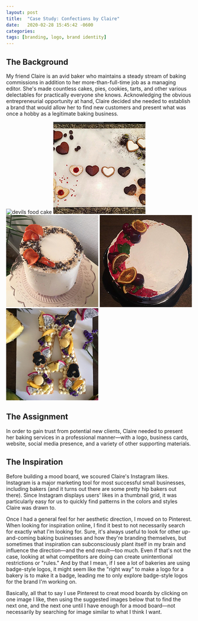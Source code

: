 ```yaml
---
layout: post
title:  "Case Study: Confections by Claire"
date:   2020-02-28 15:45:42 -0600
categories: 
tags: [branding, logo, brand identity]
---
```


## The Background

My friend Claire is an avid baker who maintains a steady stream of baking commissions in addition to her more-than-full-time job as a managing editor. She's made countless cakes, pies, cookies, tarts, and other various delectables for practically everyone she knows. Acknowledging the obvious entrepreneurial opportunity at hand, Claire decided she needed to establish a brand that would allow her to find new customers and present what was once a hobby as a legitimate baking business.

![devils food cake](http://magsholes.github.io/Testing/images/claire-instagram3.jpg)
![Valentine's Day cookies](images/claire-instagram2.jpg)
![spiced pound cake](images/claire-instagram5.jpg)
![orange, ginger, goat cheese, cherry cake](images/claire-instagram1.jpg)
![Alice and Olivia-inspired letter cookie](images/claire-instagram4.jpg)

## The Assignment

In order to gain trust from potential new clients, Claire needed to present her baking services in a professional manner—with a logo, business cards, website, social media presence, and a variety of other supporting materials. 

## The Inspiration

Before building a mood board, we scoured Claire's Instagram likes. Instagram is a major marketing tool for most successful small businesses, including bakers (and it turns out there are some pretty hip bakers out there). Since Instagram displays users' likes in a thumbnail grid, it was particularly easy for us to quickly find patterns in the colors and styles Claire was drawn to. 

Once I had a general feel for her aesthetic direction, I moved on to Pinterest. When looking for inspiration online, I find it best to not necessarily search for exactly what I'm looking for. Sure, it's always useful to look for other up-and-coming baking businesses and how they're branding themselves, but sometimes that inspiration can subconsciously plant itself in my brain and influence the direction—and the end result—too much. Even if that's not the case, looking at what competitors are doing can create unintentional restrictions or "rules." And by that I mean, if I see a lot of bakeries are using badge-style logos, it might seem like the "right way" to make a logo for a bakery is to make it a badge, leading me to only explore badge-style logos for the brand I'm working on.

Basically, all that to say I use Pinterest to creat mood boards by clicking on one image I like, then using the suggested images below that to find the next one, and the next one until I have enough for a mood board—not necessarily by searching for image similar to what I think I want.